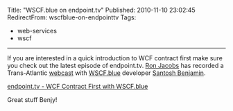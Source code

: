 Title: "WSCF.blue on endpoint.tv"
Published: 2010-11-10 23:02:45
RedirectFrom: wscfblue-on-endpointtv
Tags:
  - web-services
  - wscf
---
If you are interested in a quick introduction to WCF contract first make sure you check out the latest episode of endpoint.tv. [Ron Jacobs](http://blogs.msdn.com/rjacobs) has recorded a Trans-Atlantic [webcast](http://channel9.msdn.com/Shows/Endpoint/endpointtv-WCF-Contract-First-with-WSCFblue) with [WSCF.blue](http://wscfblue.codeplex.com/) developer [Santosh Benjamin](http://santoshbenjamin.wordpress.com/2010/11/10/wscfblue-on-endpoint-tv/).

[endpoint.tv - WCF Contract First with WSCF.blue](http://channel9.msdn.com/Shows/Endpoint/endpointtv-WCF-Contract-First-with-WSCFblue)

Great stuff Benjy!
